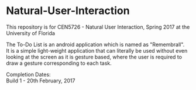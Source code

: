 # Natural-User-Interaction
This repository is for CEN5726 - Natural User Interaction, Spring 2017 at the University of Florida<br/>

The To-Do List is an android application which is named as "Remembrall".<br/>
It is a simple light-weight application that can literally be used without even looking at the screen as it is gesture based, where the user is required to draw a gesture corresponding to each task.

Completion Dates:<br/>
Build 1 - 20th February, 2017

